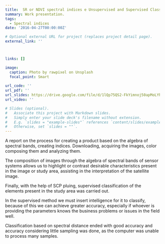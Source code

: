 ```yaml
---
title:  SR or NDVI spectral indices e Unsupervised and Supervised Classification
summary: Work presentation. 
tags: 
  - Spectral indices
date: '2016-04-27T00:00:00Z'

# Optional external URL for project (replaces project detail page).
external_link: ''



links: []

image:
  caption: Photo by rawpixel on Unsplash
  focal_point: Smart
  
url_code: ''
url_pdf: ''
url_slides: https://drive.google.com/file/d/1lQp75QS2-FkYimnoj50apMoLYh-PcHOB/view?usp=sharing
url_video: ''

# Slides (optional).
#   Associate this project with Markdown slides.
#   Simply enter your slide deck's filename without extension.
#   E.g. `slides = "example-slides"` references `content/slides/example-slides.md`.
#   Otherwise, set `slides = ""`.
---
```


A report on the process for creating a product based on the algebra of spectral bands, creating indices. Downloading, acquiring the images, color composing them and analyzing them.

The composition of images through the algebra of spectral bands of sensor systems allows us to highlight or contrast desirable characteristics present in the image or study area, assisting in the interpretation of the satellite image.

Finally, with the help of SCP pluing, supervised classification of the elements present in the study area was carried out.

In the supervised method we must insert intelligence for it to classify, because of this we can achieve greater accuracy, especially if whoever is providing the parameters knows the business problems or issues in the field well.

Classification based on spectral distance ended with good accuracy and accuracy considering little sampling was done, as the computer was unable to process many samples.
